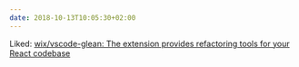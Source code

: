 ```yaml
---
date: 2018-10-13T10:05:30+02:00
---
```


Liked: [wix/vscode-glean: The extension provides refactoring tools for your React codebase](https://github.com/wix/vscode-glean)
